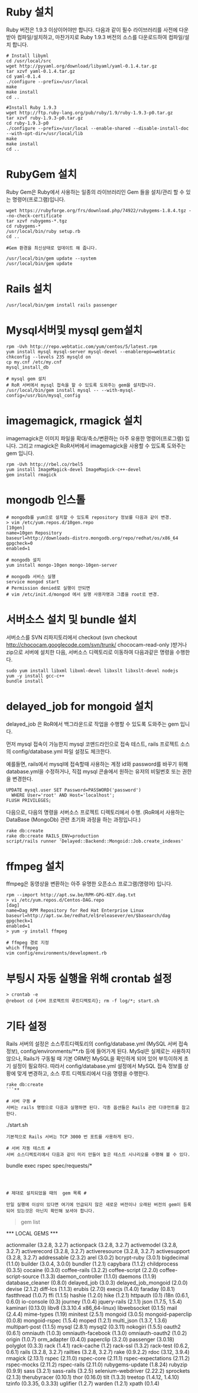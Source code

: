 # Ruby 설치 #
Ruby 버전은 1.9.3 이상이어야만 합니다.
다음과 같이 필수 라이브러리를 사전에 다운 받아 컴파일/설치하고, 마찬가지로 Ruby 1.9.3 버전의 소스를 다운로드하여 컴파일/설치 합니다.
```
# Install libyml
cd /usr/local/src
wget http://pyyaml.org/download/libyaml/yaml-0.1.4.tar.gz
tar xzvf yaml-0.1.4.tar.gz
cd yaml-0.1.4
./configure --prefix=/usr/local
make
make install
cd ..

#Install Ruby 1.9.3 
wget http://ftp.ruby-lang.org/pub/ruby/1.9/ruby-1.9.3-p0.tar.gz
tar xzvf ruby-1.9.3-p0.tar.gz
cd ruby-1.9.3-p0
./configure --prefix=/usr/local --enable-shared --disable-install-doc --with-opt-dir=/usr/local/lib
make
make install
cd ..
```

# RubyGem 설치 #
Ruby Gem은 Ruby에서 사용하는 일종의 라이브러리인 Gem 들을 설치/관리 할 수 있는 명령어(프로그램)입니다.
```
wget https://rubyforge.org/frs/download.php/74922/rubygems-1.8.4.tgz --no-check-certificate
tar xzvf rubygems-*.tgz
cd rubygems-*
/usr/local/bin/ruby setup.rb
cd ..

#Gem 환경을 최신상태로 업데이트 해 줍니다.

/usr/local/bin/gem update --system
/usr/local/bin/gem update
```
# Rails 설치 #
```
/usr/local/bin/gem install rails passenger
```
# Mysql서버및 mysql gem설치 #
```
rpm -Uvh http://repo.webtatic.com/yum/centos/5/latest.rpm
yum install mysql mysql-server mysql-devel --enablerepo=webtatic
chkconfig --levels 235 mysqld on
cp my.cnf /etc/my.cnf
mysql_install_db

# mysql gem 설치
# RoR 서버에서 mysql 접속을 할 수 있도록 도와주는 gem을 설치합니다.
/usr/local/bin/gem install mysql -- --with-mysql-config=/usr/bin/mysql_config
```

# imagemagick, rmagick 설치 #
imagemagick은 이미지 파일을 확대/축소/변환하는 아주 유용한 명령어(프로그램) 입니다. 그리고 rmagick은 RoR서버에서 imagemagick을 사용할 수 있도록 도와주는 gem 입니다.
```
rpm -Uvh http://rbel.co/rbel5
yum install ImageMagick-devel ImageMagick-c++-devel
gem install rmagick
```
# mongodb 인스톨 #
```
# mongodb를 yum으로 설치할 수 있도록 repository 정보를 다음과 같이 변경.
> vim /etc/yum.repos.d/10gen.repo
[10gen]
name=10gen Repository
baseurl=http://downloads-distro.mongodb.org/repo/redhat/os/x86_64
gpgcheck=0
enabled=1

# mongodb 설치
yum install mongo-10gen mongo-10gen-server

# mongodb 서비스 실행
service mongod start
# Permission denied로 실행이 안되면
# vim /etc/init.d/mongod 에서 실행 사용자명과 그룹을 root로 변경.
```
# 서버소스 설치 및 bundle 설치 #
서버소스를 SVN 리파지토리에서 checkout (svn checkout http://chococam.googlecode.com/svn/trunk/ chococam-read-only
)받거나 zip으로 서버에 설치한 다음, 서버소스 디렉토리로 이동하여 다음과같은 명령을 수행한다.
```
sudo yum install libxml libxml-devel libxslt libxslt-devel nodejs
yum -y install gcc-c++
bundle install
```
# delayed\_job for mongoid 설치 #
delayed\_job 은 RoR에서 백그라운드로 작업을 수행할 수 있도록 도와주는 gem 입니다.

먼저 mysql 접속이 가능한지 mysql 코맨드라인으로 접속 테스트,
rails 프로젝트 소스의 config/database.yml 파일 설정도 체크한다.

예를들면, rails에서 mysql에 접속할때 사용하는 계정 id와 password를 바꾸기 위해 database.yml을 수정하거나, 직접 mysql 콘솔에서 원하는 유저의 비밀번호 또는 권한을 변경한다.
```
UPDATE mysql.user SET Password=PASSWORD('password')
  WHERE User='root' AND Host='localhost';
FLUSH PRIVILEGES;
```
다음으로, 다음의 명령을 서버소스 프로젝트 디렉토리에서 수행.
(RoR에서 사용하는 DataBase (MongoDb) 관련 초기화 과정을 하는 과정입니다.)
```
rake db:create
rake db:create RAILS_ENV=production
script/rails runner 'Delayed::Backend::Mongoid::Job.create_indexes'
```
# ffmpeg 설치 #
ffmpeg은 동영상을 변환하는 아주 유명한 오픈소스 프로그램(명령어) 입니다.

```
rpm --import http://apt.sw.be/RPM-GPG-KEY.dag.txt
> vi /etc/yum.repos.d/Centos-DAG.repo
[dag]
name=Dag RPM Repository for Red Hat Enterprise Linux
baseurl=http://apt.sw.be/redhat/el$releasever/en/$basearch/dag
gpgcheck=1
enabled=1
> yum -y install ffmpeg

# ffmpeg 경로 지정
which ffmpeg
vim config/environments/development.rb 
```

# 부팅시 자동 실행을 위해 crontab 설정 #
```
> crontab -e
@reboot cd {서버 프로젝트의 루트디렉토리}; rm -f log/*; start.sh
```
# 기타 설정 #
Rails 서버의 설정은  소스루트디렉토리의 config/database.yml (MySQL 서버 접속 정보), config/environments/**.rb 등에 들어가게 된다. MySql은 실제로는 사용하지 않으나, Rails가 구동될 때 기본 ORM인 MySQL을 확인하게 되어 있어 부득이하게 초기 설정이 필요하다. 따라서 config/database.yml 설정에서 MySQL 접속 정보를 상황에 맞게 변경하고, 소스 루트 디렉토리에서 다음 명령을 수행한다.
```
rake db:create
```**

# 서버 구동 #
서버는 rails 명령으로 다음과 실행하면 된다. 각종 옵션들은 Rails 관련 다큐먼트를 참고한다.
```
./start.sh
```
기본적으로 Rails 서버는 TCP 3000 번 포트를 사용하게 된다.

# 서버 자동 테스트 #
서버 소스디렉토리에서 다음과 같이 미리 만들어 놓은 테스트 시나리오를 수행해 볼 수 있다.
```
bundle exec rspec spec/requests/*
```



# 제대로 설치되었을 때의  gem 목록 #

만일 실행에 이상이 있다면 여기에 언급되지 않은 새로운 버전이나 오래된 버전의 gem이 등록되어 있는것은 아닌지 확인해 보셔야 합니다.

```
> gem list

*** LOCAL GEMS ***

actionmailer (3.2.8, 3.2.7)
actionpack (3.2.8, 3.2.7)
activemodel (3.2.8, 3.2.7)
activerecord (3.2.8, 3.2.7)
activeresource (3.2.8, 3.2.7)
activesupport (3.2.8, 3.2.7)
addressable (2.3.2)
arel (3.0.2)
bcrypt-ruby (3.0.1)
bigdecimal (1.1.0)
builder (3.0.4, 3.0.0)
bundler (1.2.1)
capybara (1.1.2)
childprocess (0.3.5)
cocaine (0.3.0)
coffee-rails (3.2.2)
coffee-script (2.2.0)
coffee-script-source (1.3.3)
daemon_controller (1.1.0)
daemons (1.1.9)
database_cleaner (0.8.0)
delayed_job (3.0.3)
delayed_job_mongoid (2.0.0)
devise (2.1.2)
diff-lcs (1.1.3)
erubis (2.7.0)
execjs (1.4.0)
faraday (0.8.1)
fastthread (1.0.7)
ffi (1.1.5)
hashie (1.2.0)
hike (1.2.1)
httpauth (0.1)
i18n (0.6.1, 0.6.0)
io-console (0.3)
journey (1.0.4)
jquery-rails (2.1.1)
json (1.7.5, 1.5.4)
kaminari (0.13.0)
libv8 (3.3.10.4 x86_64-linux)
libwebsocket (0.1.5)
mail (2.4.4)
mime-types (1.19)
minitest (2.5.1)
mongoid (3.0.5)
mongoid-paperclip (0.0.8)
mongoid-rspec (1.5.4)
moped (1.2.1)
multi_json (1.3.7, 1.3.6)
multipart-post (1.1.5)
mysql (2.8.1)
mysql2 (0.3.11)
nokogiri (1.5.5)
oauth2 (0.6.1)
omniauth (1.0.3)
omniauth-facebook (1.3.0)
omniauth-oauth2 (1.0.2)
origin (1.0.7)
orm_adapter (0.4.0)
paperclip (3.2.0)
passenger (3.0.18)
polyglot (0.3.3)
rack (1.4.1)
rack-cache (1.2)
rack-ssl (1.3.2)
rack-test (0.6.2, 0.6.1)
rails (3.2.8, 3.2.7)
railties (3.2.8, 3.2.7)
rake (0.9.2.2)
rdoc (3.12, 3.9.4)
rmagick (2.13.1)
rspec (2.11.0)
rspec-core (2.11.1)
rspec-expectations (2.11.2)
rspec-mocks (2.11.2)
rspec-rails (2.11.0)
rubygems-update (1.8.24)
rubyzip (0.9.9)
sass (3.2.1)
sass-rails (3.2.5)
selenium-webdriver (2.22.2)
sprockets (2.1.3)
therubyracer (0.10.1)
thor (0.16.0)
tilt (1.3.3)
treetop (1.4.12, 1.4.10)
tzinfo (0.3.35, 0.3.33)
uglifier (1.2.7)
warden (1.2.1)
xpath (0.1.4)
```